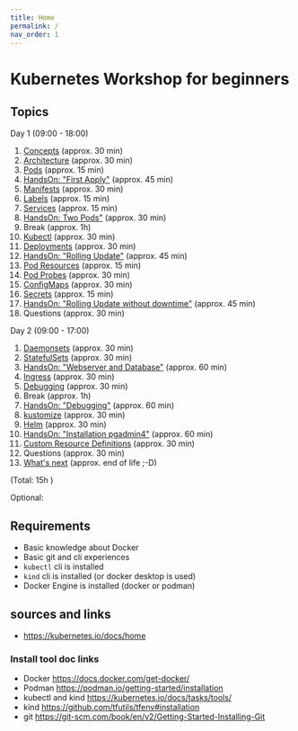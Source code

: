 ```yaml
---
title: Home
permalink: /
nav_order: 1
---
```


# Kubernetes Workshop for beginners

## Topics

Day 1 (09:00 - 18:00)
1. [Concepts](concepts.markdown) (approx. 30 min)
2. [Architecture](architecture.markdown) (approx. 30 min)
3. [Pods](pods.markdown) (approx. 15 min)
4. [HandsOn: "First Apply"](handson-exercises/handson1.markdown) (approx. 45 min)
5. [Manifests](manifests.markdown) (approx. 30 min)
6. [Labels](labels.markdown) (approx. 15 min)
7. [Services](resources/services.markdown) (approx. 15 min)
8. [HandsOn: Two Pods"](handson-exercises/handson2.markdown) (approx. 30 min)
9. Break (approx. 1h)
10. [Kubectl](kubectl.markdown) (approx. 30 min)
11. [Deployments](resources/deployments.markdown) (approx. 30 min)
12. [HandsOn: "Rolling Update"](handson-exercises/handson3.markdown) (approx. 45 min)
13. [Pod Resources](resources/pod-resources.markdown) (approx. 15 min)
14. [Pod Probes](resources/pod-probes.markdown) (approx. 30 min)
15. [ConfigMaps](resources/configmaps.markdown) (approx. 30 min)
16. [Secrets](resources/secrets.markdown) (approx. 15 min)
17. [HandsOn: "Rolling Update without downtime"](handson-exercises/handson4.markdown) (approx. 45 min)
18. Questions (approx. 30 min)

Day 2 (09:00 - 17:00)
1. [Daemonsets](resources/daemonsets.markdown) (approx. 30 min)
2. [StatefulSets](resources/statefulsets.markdown) (approx. 30 min)
3. [HandsOn: "Webserver and Database"](handson-exercises/handson5.markdown) (approx. 60 min)
4. [Ingress](resources/ingress.markdown) (approx. 30 min)
5. [Debugging](debugging.markdown) (approx. 30 min)
6. Break (approx. 1h)
7. [HandsOn: "Debugging"](handson-exercises/handson6.markdown) (approx. 60 min)
8. [kustomize](kustomize.markdown) (approx. 30 min)
9. [Helm](helm.markdown) (approx. 30 min)
10. [HandsOn: "Installation pgadmin4"](handson-exercises/handson7.markdown) (approx. 60 min)
11. [Custom Resource Definitions](crds.markdown) (approx. 30 min)
12. Questions (approx. 30 min)
13. [What's next](next.markdown) (approx. end of life ;-D)

(Total: 15h )

Optional:

## Requirements

- Basic knowledge about Docker
- Basic git and cli experiences
- `kubectl` cli is installed
- `kind` cli is installed (or docker desktop is used)
- Docker Engine is installed (docker or podman)

## sources and links

- <https://kubernetes.io/docs/home>

### Install tool doc links

- Docker <https://docs.docker.com/get-docker/>
- Podman <https://podman.io/getting-started/installation>
- kubectl and kind <https://kubernetes.io/docs/tasks/tools/>
- kind <https://github.com/tfutils/tfenv#installation>
- git <https://git-scm.com/book/en/v2/Getting-Started-Installing-Git>
